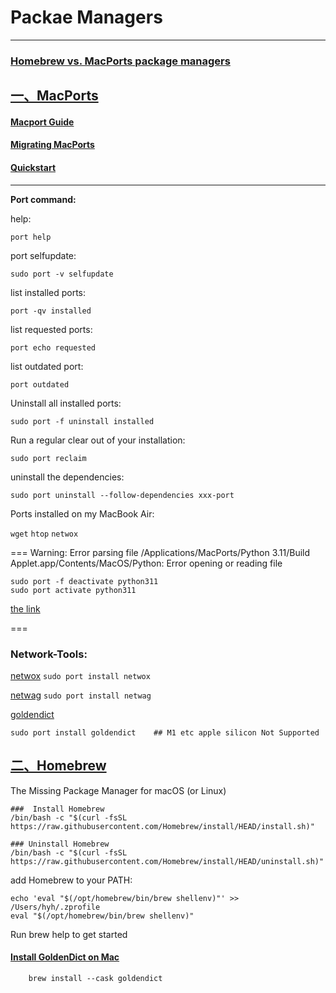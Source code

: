 # Packae Managers

---
### [Homebrew vs. MacPorts package managers](https://www.scivision.dev/homebrew-macports-fink/)

## [一、MacPorts](https://www.macports.org/)

#### [Macport Guide](https://guide.macports.org/)

#### [Migrating MacPorts](https://trac.macports.org/wiki/Migration)

#### [Quickstart](https://www.macports.org/install.php)

---
**Port command:**

help:

`port help`

port selfupdate:

`sudo port -v selfupdate`

list installed ports:

`port -qv installed`

list requested ports:

`port echo requested`

list outdated port:

`port outdated`

Uninstall all installed ports:

`sudo port -f uninstall installed`

Run a regular clear out of your installation:

`sudo port reclaim`

uninstall the dependencies:

`sudo port uninstall --follow-dependencies xxx-port`
 
Ports installed on my MacBook Air:

`wget`  `htop`  `netwox` 

===
Warning: Error parsing file /Applications/MacPorts/Python 3.11/Build Applet.app/Contents/MacOS/Python: Error opening or reading file

```
sudo port -f deactivate python311
sudo port activate python311
```
[the link](https://macports-users.macosforge.narkive.com/sYqkuBdz/stuck)

===

### Network-Tools:

[netwox](https://ports.macports.org/port/netwox/) ` sudo port install netwox `

[netwag](https://ports.macports.org/port/netwag/)  ` sudo port install netwag `


[goldendict](https://ports.macports.org/port/goldendict/)

`sudo port install goldendict    ## M1 etc apple silicon Not Supported`
        
## [二、Homebrew](https://brew.sh)

The Missing Package Manager for macOS (or Linux)
```
###  Install Homebrew
/bin/bash -c "$(curl -fsSL https://raw.githubusercontent.com/Homebrew/install/HEAD/install.sh)"

### Uninstall Homebrew
/bin/bash -c "$(curl -fsSL https://raw.githubusercontent.com/Homebrew/install/HEAD/uninstall.sh)"
```
add Homebrew to your PATH:

    echo 'eval "$(/opt/homebrew/bin/brew shellenv)"' >> /Users/hyh/.zprofile
    eval "$(/opt/homebrew/bin/brew shellenv)"
    
Run brew help to get started

#### [Install GoldenDict on Mac](https://brewinstall.org/install-goldendict-mac-osx/)

        brew install --cask goldendict

